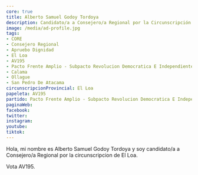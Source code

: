 ```yaml
---
core: true
title: Alberto Samuel Godoy Tordoya
description: Candidato/a a Consejero/a Regional por la Circunscripción de El Loa
image: /media/ad-profile.jpg
tags:
- CORE
- Consejero Regional
- Apruebo Dignidad
- El Loa
- AV195
- Pacto Frente Amplio - Subpacto Revolucion Democratica E Independientes - Independientes
- Calama
- Ollague
- San Pedro De Atacama
circunscripcionProvincial: El Loa
papeleta: AV195
partido: Pacto Frente Amplio - Subpacto Revolucion Democratica E Independientes - Independientes
paginaWeb:
facebook:
twitter:
instagram:
youtube:
tiktok:
---
```

Hola, mi nombre es Alberto Samuel Godoy Tordoya y soy candidato/a a Consejero/a Regional por la circunscripcion de El Loa.

Vota AV195.
